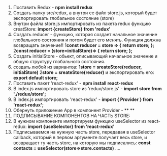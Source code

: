 1. Поставить Redux - **npm install redux**
2. Создать папку src/redux, а внутри ее файл store.js, который будет
   экспортировать глобальное состояние (store)
3. Внутри файла store.js импортировать из пакета redux функцию creatStore:
   **import {createStore} from 'redux'**
4. Создать reducer - функцию, которая создает начальное значение глобального
   состояния и потом будет его менять. Функция должна возвращать значение!!
   1**const reducer = store => { return store; };** 2**const reducer =
   (store=initialStore)=> { return store; };**
5. Создать initialStore - обьект, описывающий начальное значение и общую
   структуру глобального состояния.
6. создать любой из вариантов: 1**store = sreateStore(reducer, initialStore)**
   2**store = sreateStore(reducer)** и экспортировать его: **export default
   store;**
7. Поставить пакет 'react-redux' - **npm install react-redux**
8. В index.js импортировать store из 'redux/store.js' - **import store from
   './redux/store';**
9. В index.js импортировать 'react-redux' - **import { Provider } from
   'react-redux';**
10. Обернуть приложение App в компонент Provider - ** <Provider store={store}>
    <App /> </Provider>**
11. ПОДПИСЫВАНИЕ КОМПОНЕНТОВ НА ЧАСТЬ STORE:
12. В нужном компоненте импортируем функцию useSelector из react-redux: **import
    {useSelector} from 'react-redux'**
13. Подписываемся на нужную часть store, передавая в useSelector callback,
    который в первом аргументе получает весь store, и возвращает ту часть store,
    на которую мы подписались: **const contacts =
    useSelector(store=>store.contacts)** ....
